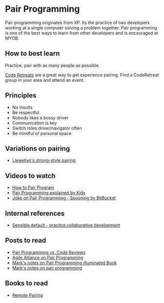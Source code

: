 # Pair Programming
Pair programming originates from XP. Its the practice of two developers working at a single computer solving a problem together. Pair programming is one of the best ways to learn from other developers and is encouraged at MYOB.

## How to best learn
Practice, pair with as many people as possible. 

[Code Retreats](http://coderetreat.org/) are a great way to get experience pairing. Find a CodeRetreat group in your area and attend an event.

## Principles
- No insults  
- Be respectful  
- Nobody likes a bossy driver  
- Communication is key  
- Switch roles driver/navigator often  
- Be mindful of personal space  

## Variations on pairing
- [Llewellyn's strong-style pairing](http://llewellynfalco.blogspot.co.nz/2014/06/llewellyns-strong-style-pairing.html)  

## Videos to watch
- [How to Pair Program](https://www.youtube.com/watch?v=YhV4TaZaB84)  
- [Pair Programming explained by Kids](https://www.youtube.com/watch?v=vgkahOzFH2Q)  
- [Joke on Pair Programming - Spooning by BitBucket](https://www.youtube.com/watch?v=dYBjVTMUQY0)  

## Internal references
- [Sensible default - pracitce collaborative development](https://github.com/MYOB-Technology/platform-sensible-defaults/blob/master/quality-defaults.md#collaborative-coding)

## Posts to read
- [Pair Programming vs. Code Reviews](https://blog.codinghorror.com/pair-programming-vs-code-reviews/)  
- [Agile Alliance on Pair Programming](https://www.agilealliance.org/glossary/pairing/#q=~(filters~(postType~(~'page~'post~'aa_book~'aa_event_session~'aa_experience_report~'aa_glossary~'aa_research_paper~'aa_video)~tags~(~'pair*20programming))~searchTerm~'~sort~false~sortDirection~'asc~page~1))
- [Mark's notes on Pair Programming Illuminated Book](http://blog.markpearl.co.za/Pair-Programming-Illuminated-by-Williams-and-Kessler)  
- [Mark's notes on pair programming](http://blog.markpearl.co.za/Pair-Programming-Notes)  

## Books to read
- [Remote Pairing](https://pragprog.com/book/jkrp/remote-pairing)  
